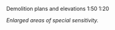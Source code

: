 Demolition plans and elevations <span class="highlight-red">1:50 1:20</span>

_Enlarged areas of special sensitivity._